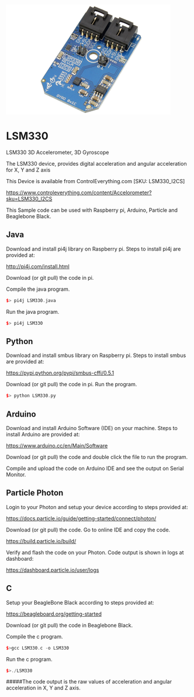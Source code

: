 [![LSM330](LSM330_I2CS.png)](https://www.controleverything.com/content/Accelorometer?sku=LSM330_I2CS)
# LSM330
LSM330 3D Accelerometer, 3D Gyroscope

The LSM330 device, provides digital acceleration and angular acceleration for X, Y and Z axis

This Device is available from ControlEverything.com [SKU: LSM330_I2CS]

https://www.controleverything.com/content/Accelorometer?sku=LSM330_I2CS

This Sample code can be used with Raspberry pi, Arduino, Particle and Beaglebone Black.

## Java
Download and install pi4j library on Raspberry pi. Steps to install pi4j are provided at:

http://pi4j.com/install.html

Download (or git pull) the code in pi.

Compile the java program.
```cpp
$> pi4j LSM330.java
```

Run the java program.
```cpp
$> pi4j LSM330
```

## Python
Download and install smbus library on Raspberry pi. Steps to install smbus are provided at:

https://pypi.python.org/pypi/smbus-cffi/0.5.1

Download (or git pull) the code in pi. Run the program.

```cpp
$> python LSM330.py
```

## Arduino
Download and install Arduino Software (IDE) on your machine. Steps to install Arduino are provided at:

https://www.arduino.cc/en/Main/Software

Download (or git pull) the code and double click the file to run the program.

Compile and upload the code on Arduino IDE and see the output on Serial Monitor.


## Particle Photon

Login to your Photon and setup your device according to steps provided at:

https://docs.particle.io/guide/getting-started/connect/photon/

Download (or git pull) the code. Go to online IDE and copy the code.

https://build.particle.io/build/

Verify and flash the code on your Photon. Code output is shown in logs at dashboard:

https://dashboard.particle.io/user/logs

## C

Setup your BeagleBone Black according to steps provided at:

https://beagleboard.org/getting-started

Download (or git pull) the code in Beaglebone Black.

Compile the c program.
```cpp
$>gcc LSM330.c -o LSM330
```
Run the c program.
```cpp
$>./LSM330
```
#####The code output is the raw values of acceleration and angular acceleration in X, Y and Z axis.
